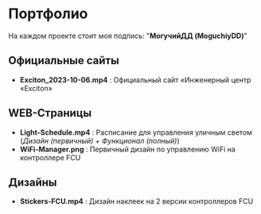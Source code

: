 # Портфолио
На каждом проекте стоит моя подпись: "**МогучийДД (MoguchiyDD)**"

Официальные сайты
---
- **Exciton_2023-10-06.mp4** : Официальный сайт «Инженерный центр «Exciton»

WEB-Страницы
---
- **Light-Schedule.mp4** : Расписание для управления уличным светом (*Дизайн (первичный) + Функционал (полный)*)
- **WiFi-Manager.png** : Первичный дизайн по управлению WiFi на контроллере FCU

Дизайны
---
- **Stickers-FCU.mp4** : Дизайн наклеек на 2 версии контроллеров FCU
